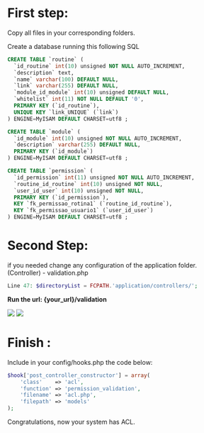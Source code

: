 <h1> First step: </h1>

Copy all files in your corresponding folders.

Create a database running this following SQL

```sql
CREATE TABLE `routine` (
  `id_routine` int(10) unsigned NOT NULL AUTO_INCREMENT,
  `description` text,
  `name` varchar(100) DEFAULT NULL,
  `link` varchar(255) DEFAULT NULL,
  `module_id_module` int(10) unsigned DEFAULT NULL,
  `whitelist` int(11) NOT NULL DEFAULT '0',
  PRIMARY KEY (`id_routine`),
  UNIQUE KEY `link_UNIQUE` (`link`)
) ENGINE=MyISAM DEFAULT CHARSET=utf8 ;

CREATE TABLE `module` (
  `id_module` int(10) unsigned NOT NULL AUTO_INCREMENT,
  `description` varchar(255) DEFAULT NULL,
  PRIMARY KEY (`id_module`)
) ENGINE=MyISAM DEFAULT CHARSET=utf8 ;

CREATE TABLE `permission` (
  `id_permission` int(11) unsigned NOT NULL AUTO_INCREMENT,
  `routine_id_routine` int(10) unsigned NOT NULL,
  `user_id_user` int(10) unsigned NOT NULL,
  PRIMARY KEY (`id_permission`),
  KEY `fk_permissao_rotina1` (`routine_id_routine`),
  KEY `fk_permissao_usuario1` (`user_id_user`)
) ENGINE=MyISAM DEFAULT CHARSET=utf8 ;
```

<h1>Second Step: </h1>

if you needed change any configuration of the application folder. (Controller) - validation.php

```php
Line 47: $directoryList = FCPATH.'application/controllers/';
```

<strong>Run the url: {your_url}/validation</strong>

<img style="max-width:100%;" src="https://raw.github.com/scorpionslh/ACL/master/screenshot/validation2.png">

<img style="max-width:100%;" src="https://raw.github.com/scorpionslh/ACL/master/screenshot/validation1.png">

<h1>Finish : </h1>

Include in your config/hooks.php the code below:
```php
$hook['post_controller_constructor'] = array(
    'class'    => 'acl',
    'function' => 'permission_validation',
    'filename' => 'acl.php',
    'filepath' => 'models'
);  
```
Congratulations, now your system has ACL.


